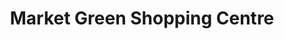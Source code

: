 ---
title: "Market Green Shopping Centre"
url: /midleton/market-green-shopping-centre/
shop: mall
---
